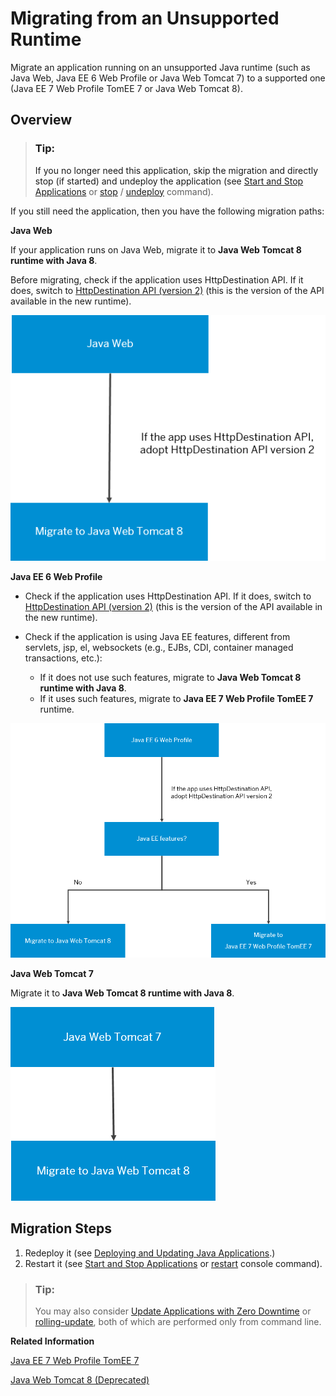 <!-- loio1c3c8d4b5dd34caba087fadd5fba99a1 -->

# Migrating from an Unsupported Runtime

Migrate an application running on an unsupported Java runtime \(such as Java Web, Java EE 6 Web Profile or Java Web Tomcat 7\) to a supported one \(Java EE 7 Web Profile TomEE 7 or Java Web Tomcat 8\).



<a name="loio1c3c8d4b5dd34caba087fadd5fba99a1__section_v4z_qkf_r4b"/>

## Overview

> ### Tip:  
> If you no longer need this application, skip the migration and directly stop \(if started\) and undeploy the application \(see [Start and Stop Applications](../50-administration-and-ops-neo/start-and-stop-applications-7612f03.md) or [stop](../50-administration-and-ops-neo/stop-b5bfcbf.md) / [undeploy](../50-administration-and-ops-neo/undeploy-7e09b85.md) command\).

If you still need the application, then you have the following migration paths:

**Java Web**

If your application runs on Java Web, migrate it to **Java Web Tomcat 8 runtime with Java 8**.

Before migrating, check if the application uses HttpDestination API. If it does, switch to [HttpDestination API \(version 2\)](https://help.sap.com/viewer/b865ed651e414196b39f8922db2122c7/Cloud/en-US/c2a0d33bbc464b8fae30fed707ae9034.html) \(this is the version of the API available in the new runtime\).

![](images/Migrating_from_Java_Web_6ad6a1e.png)

**Java EE 6 Web Profile**

-   Check if the application uses HttpDestination API. If it does, switch to [HttpDestination API \(version 2\)](https://help.sap.com/viewer/b865ed651e414196b39f8922db2122c7/Cloud/en-US/c2a0d33bbc464b8fae30fed707ae9034.html) \(this is the version of the API available in the new runtime\).

-   Check if the application is using Java EE features, different from servlets, jsp, el, websockets \(e.g., EJBs, CDI, container managed transactions, etc.\):
    -   If it does not use such features, migrate to **Java Web Tomcat 8 runtime with Java 8**.
    -   If it uses such features, migrate to **Java EE 7 Web Profile TomEE 7** runtime.


![](images/Migration_from_Java_EE_6_Web_Profile_079bb65.png)

**Java Web Tomcat 7**

Migrate it to **Java Web Tomcat 8 runtime with Java 8**.

![](images/Migrating_from_Java_Web_Tomcat_7_5d6d67d.png)



<a name="loio1c3c8d4b5dd34caba087fadd5fba99a1__section_d5g_xmf_r4b"/>

## Migration Steps

1.  Redeploy it \(see [Deploying and Updating Java Applications](deploying-and-updating-java-applications-e5dfbc6.md).\)
2.  Restart it \(see [Start and Stop Applications](../50-administration-and-ops-neo/start-and-stop-applications-7612f03.md) or [restart](../50-administration-and-ops-neo/restart-7c0f7a1.md) console command\).

> ### Tip:  
> You may also consider [Update Applications with Zero Downtime](../50-administration-and-ops-neo/update-applications-with-zero-downtime-a10f6c2.md) or [rolling-update](../50-administration-and-ops-neo/rolling-update-3f5d412.md), both of which are performed only from command line.

**Related Information**  


[Java EE 7 Web Profile TomEE 7](java-ee-7-web-profile-tomee-7-f177a15.md "The Java EE 7 Web Profile TomEE 7 provides implementation of the Java EE 7 Web Profile specification.")

[Java Web Tomcat 8 \(Deprecated\)](java-web-tomcat-8-deprecated-fd6b72f.md "Java Web Apache Tomcat 8 (Java Web Tomcat 8) is the next edition of the Java Web application runtime container that has all characteristics and features of its predecessor Java Web Tomcat 7.")

